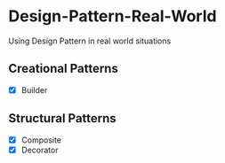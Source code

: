 # Design-Pattern-Real-World

Using Design Pattern in real world situations

## Creational Patterns

- [x] Builder

## Structural Patterns

- [x] Composite
- [x] Decorator
